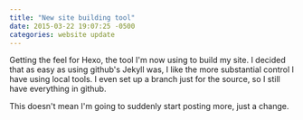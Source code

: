 ```yaml
---
title: "New site building tool"
date: 2015-03-22 19:07:25 -0500
categories: website update
---
```

Getting the feel for Hexo, the tool I'm now using to build my site. I decided that as easy as using github's Jekyll was, I like the more substantial control I have using local tools. I even set up a branch just for the source, so I still have everything in github.

This doesn't mean I'm going to suddenly start posting more, just a change.
